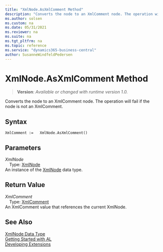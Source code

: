 ```yaml
---
title: "XmlNode.AsXmlComment Method"
description: "Converts the node to an XmlComment node. The operation will fail if the node is not an XmlComment."
ms.author: solsen
ms.custom: na
ms.date: 05/31/2021
ms.reviewer: na
ms.suite: na
ms.tgt_pltfrm: na
ms.topic: reference
ms.service: "dynamics365-business-central"
author: SusanneWindfeldPedersen
---
```

[//]: # (START>DO_NOT_EDIT)
[//]: # (IMPORTANT:Do not edit any of the content between here and the END>DO_NOT_EDIT.)
[//]: # (Any modifications should be made in the .xml files in the ModernDev repo.)
# XmlNode.AsXmlComment Method
> **Version**: _Available or changed with runtime version 1.0._

Converts the node to an XmlComment node. The operation will fail if the node is not an XmlComment.


## Syntax
```
XmlComment :=   XmlNode.AsXmlComment()
```

## Parameters
*XmlNode*  
&emsp;Type: [XmlNode](xmlnode-data-type.md)  
An instance of the [XmlNode](xmlnode-data-type.md) data type.  

## Return Value
*XmlComment*  
&emsp;Type: [XmlComment](../xmlcomment/xmlcomment-data-type.md)  
An XmlComment value that references the current XmlNode.


[//]: # (IMPORTANT: END>DO_NOT_EDIT)
## See Also
[XmlNode Data Type](xmlnode-data-type.md)  
[Getting Started with AL](../../devenv-get-started.md)  
[Developing Extensions](../../devenv-dev-overview.md)